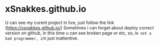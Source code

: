 # xSnakkes.github.io


U can see my curent project in live, just follow the link (https://xsnakkes.github.io/)
Sometimes i can forget about deploy correct version on github, in this time u can see broken page or etc, so, i`m not a bad programmer, i`m just inattentive.
